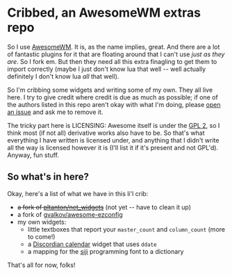 # Cribbed, an AwesomeWM extras repo

So I use [AwesomeWM](https://awesomewm.org).  It is, as the name implies,
great.  And there are a lot of fantastic plugins for it that are floating
around that I can't use *just as they are*.  So I fork em.  But then they need
all this extra finagling to get them to import correctly (maybe I just don't
know lua that well -- well actually definitely I don't know lua *all* that
well).

So I'm cribbing some widgets and writing some of my own.  They all live here.
I try to give credit where credit is due as much as possible; if one of the
authors listed in this repo aren't okay with what I'm doing, please [open an
issue][] and ask me to remove it.

The tricky part here is LICENSING: Awesome itself is under the [GPL 2][], so I
think most (if not all) derivative works also have to be.  So that's what
everything I have written is licensed under, and anything that I didn't write
all the way is licensed however it is (I'll list it if it's present and not
GPL'd).  Anyway, fun stuff.

[open an issue]: TODO
[GPL 2]: https://www.gnu.org/licenses/gpl-2.0.html

## So what's in here?

Okay, here's a list of what we have in this li'l crib:

- ~~a fork of [pltanton/net_widgets](https://github.com/pltanton/net_widgets)~~ (not yet -- have to clean it up)
- a fork of
  [gvalkov/awesome-ezconfig](https://github.com/gvalkov/awesome-ezconfig)
- my own widgets:
    - little textboxes that report your `master_count` and `column_count`
      (more to come!)
    - a [Discordian calendar][] widget that uses `ddate`
    - a mapping for the [siji][] programming font to a dictionary

That's all for now, folks!

[Discordian calendar]: https://en.wikipedia.org/wiki/Discordian_calendar
[siji]: https://github.com/stark/siji
